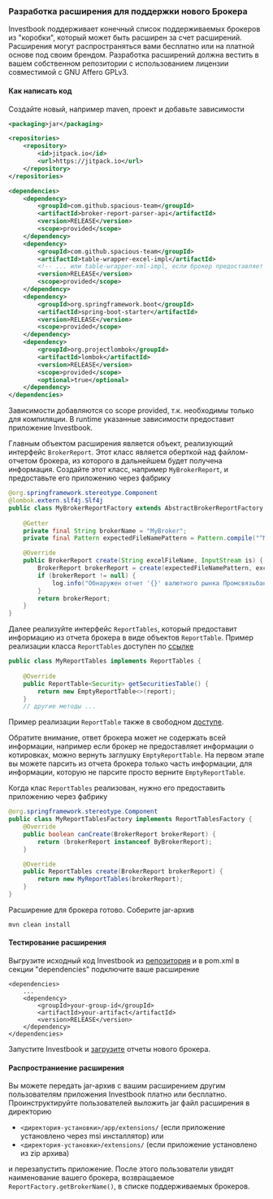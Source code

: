 ### Разработка расширения для поддержки нового Брокера
Investbook поддерживает конечный список поддерживаемых брокеров из "коробки", который может быть расширен за счет
расширений. Расширения могут распространяться вами бесплатно или на платной основе под своим брендом.
Разработка расширений должна вестить в вашем собственном репозитории c использованием лицензии совместимой с
GNU Affero GPLv3.

#### Как написать код
Создайте новый, например maven, проект и добавьте зависимости
```xml
<packaging>jar</packaging>

<repositories>
    <repository>
        <id>jitpack.io</id>
        <url>https://jitpack.io</url>
    </repository>
</repositories>

<dependencies>
    <dependency>
        <groupId>com.github.spacious-team</groupId>
        <artifactId>broker-report-parser-api</artifactId>
        <version>RELEASE</version>
        <scope>provided</scope>
    </dependency>
    <dependency>
        <groupId>com.github.spacious-team</groupId>
        <artifactId>table-wrapper-excel-impl</artifactId>
        <!-- ... или table-wrapper-xml-impl, если брокер предоставляет отчеты в xml файле -->
        <version>RELEASE</version>
        <scope>provided</scope>
    </dependency>
    <dependency>
        <groupId>org.springframework.boot</groupId>
        <artifactId>spring-boot-starter</artifactId>
        <version>RELEASE</version>
        <scope>provided</scope>
    </dependency>
    <dependency>
        <groupId>org.projectlombok</groupId>
        <artifactId>lombok</artifactId>
        <version>RELEASE</version>
        <scope>provided</scope>
        <optional>true</optional>
    </dependency>
</dependencies>
```
Зависимости добавляются со scope provided, т.к. необходимы только для компиляции. В runtime указанные зависимости
предоставит приложение Investbook.

Главным объектом расширения является объект, реализующий интерфейс `BrokerReport`. Этот класс является оберткой
над файлом-отчетом брокера, из которого в дальнейшем будет получена информация. Создайте этот класс, например
`MyBrokerReport`, и предоставьте его приложению через фабрику
```java
@org.springframework.stereotype.Component
@lombok.extern.slf4j.Slf4j
public class MyBrokerReportFactory extends AbstractBrokerReportFactory {
    
    @Getter
    private final String brokerName = "MyBroker";
    private final Pattern expectedFileNamePattern = Pattern.compile("^My_broker_[0-9()\\-_]+\\.xml$");

    @Override
    public BrokerReport create(String excelFileName, InputStream is) {
        BrokerReport brokerReport = create(expectedFileNamePattern, excelFileName, is, MyBrokerReport::new);
        if (brokerReport != null) {
            log.info("Обнаружен отчет '{}' валютного рынка Промсвязьбанк брокера", excelFileName);
        }
        return brokerReport;
    }
}
```

Далее реализуйте интерфейс `ReportTables`, который предоставит информацию из отчета брокера в виде объектов `ReportTable`.
Пример реализации класса `ReportTables` доступен по
[ссылке](https://github.com/spacious-team/investbook/blob/develop/src/main/java/ru/investbook/parser/psb/foreignmarket/PsbForeignMarketReportTables.java)
```java
public class MyReportTables implements ReportTables {
    
    @Override
    public ReportTable<Security> getSecuritiesTable() {
        return new EmptyReportTable<>(report);
    }
    // другие методы ...
```
Пример реализации `ReportTable` также в свободном
[доступе](https://github.com/spacious-team/investbook/blob/develop/src/main/java/ru/investbook/parser/psb/SecuritiesTable.java).

Обратите внимание, ответ брокера может не содержать всей информации, например если брокер не предоставляет информации
о котировках, можно вернуть заглушку `EmptyReportTable`. На первом этапе вы можете парсить из отчета
брокера только часть информации, для информации, которую не парсите просто верните `EmptyReportTable`.

Когда клас `ReportTables` реализован, нужно его предоставить приложению через фабрику
```java
@org.springframework.stereotype.Component
public class MyReportTablesFactory implements ReportTablesFactory {
    @Override
    public boolean canCreate(BrokerReport brokerReport) {
        return (brokerReport instanceof ByBrokerReport);
    }

    @Override
    public ReportTables create(BrokerReport brokerReport) {
        return new MyReportTables(brokerReport);
    }
}
```
Расширение для брокера готово. Соберите jar-архив
```shell script
mvn clean install
```

#### Тестирование расширения
Выгрузите исходный код Investbook из [репозитория](https://github.com/spacious-team/investbook) и в pom.xml
в секции "dependencies" подключите ваше расширение
```
<dependencies>
    ...
    <dependency>
        <groupId>your-group-id</groupId>
        <artifactId>your-artifact</artifactId>
        <version>RELEASE</version>
    </dependency>
</dependencies>
```
Запустите Investbook и [загрузите](/docs/install-on-windows.md) отчеты нового брокера.

#### Распространиение расширения
Вы можете передать jar-архив с вашим расширением другим пользователям приложения Investbook платно или бесплатно.
Проинструктируйте пользователей выложить jar файл расширения в директорию
- `<директория-установки>/app/extensions/` (если приложение установлено через msi инсталлятор) или
- `<директория-установки>/extensions/` (если приложение установлено из zip архива)

и перезапустить приложение. После этого пользователи увидят наименование вашего брокера, возвращаемое
`ReportFactory.getBrokerName()`, в списке поддерживаемых брокеров.